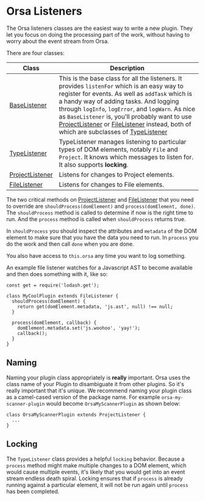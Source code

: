 # Orsa Listeners

The Orsa listeners classes are the easiest way to write a new plugin. They let you focus on doing the processing part of the work, without having to worry about the event stream from Orsa.

There are four classes:

| Class | Description |
|-----|-----|
| [BaseListener](https://github.com/orsa-actual/orsa/blob/master/packages/orsa-listeners/src/base-listener.js) | This is the base class for all the listeners. It provides `listenFor` which is an easy way to register for events. As well as `addTask` which is a handy way of adding tasks. And logging through `logInfo`, `logError`, and `logWarn`. As nice as `BaseListener` is, you'll probably want to use [ProjectListener](https://github.com/orsa-actual/orsa/blob/master/packages/orsa-listeners/src/project-listener.js) or [FileListener](https://github.com/orsa-actual/orsa/blob/master/packages/orsa-listeners/src/file-listener.js) instead, both of which are subclasses of [TypeListener](https://github.com/orsa-actual/orsa/blob/master/packages/orsa-listeners/src/type-listener.js) |
| [TypeListener](https://github.com/orsa-actual/orsa/blob/master/packages/orsa-listeners/src/type-listener.js) | TypeListener manages listening to particular types of DOM elements, notably `File` and `Project`. It knows which messages to listen for. It also supports **locking**. |
| [ProjectListener](https://github.com/orsa-actual/orsa/blob/master/packages/orsa-listeners/src/project-listener.js) | Listens for changes to Project elements. |
| [FileListener](https://github.com/orsa-actual/orsa/blob/master/packages/orsa-listeners/src/file-listener.js) | Listens for changes to File elements. |

The two critical methods on [ProjectListener](https://github.com/orsa-actual/orsa/blob/master/packages/orsa-listeners/src/project-listener.js) and [FileListener](https://github.com/orsa-actual/orsa/blob/master/packages/orsa-listeners/src/file-listener.js) that you need to override are `shouldProcess(domElement)` and `process(domElement, done)`. The `shouldProcess` method is called to determine if now is the right time to run. And the `process` method is called when `shouldProcess` returns true.

In `shouldProcess` you should inspect the attributes and `metadata` of the DOM element to make sure that you have the data you need to run. In `process` you do the work and then call `done` when you are done.

You also have access to `this.orsa` any time you want to log something.

An example file listener watches for a Javascript AST to become available and then does something with it, like so:

```
const get = require('lodash.get');

class MyCoolPlugin extends FileListener {
  shouldProcess(domElement) {
    return get(domElement.metadata, 'js.ast', null) !== null;
  }

  process(domElement, callback) {
    domElement.metadata.set('js.woohoo', 'yay!');
    callback();
  }
}
```

## Naming

Naming your plugin class appropriately is **really** important. Orsa uses the class name of your Plugin to disambiguate it from other plugins. So it's really important that it's unique. We recommend naming your plugin class as a camel-cased version of the package name. For example `orsa-my-scanner-plugin` would become `OrsaMyScannerPlugin` as shown below:

```
class OrsaMyScannerPlugin extends ProjectListener {
  ...
}
```

## Locking

The `TypeListener` class provides a helpful `locking` behavior. Because a `process` method might make multiple changes to a DOM element, which would cause multiple events, it's likely that you would get into an event stream endless death spiral. Locking ensures that if `process` is already running against a particular element, it will not be run again until `process` has been completed.
